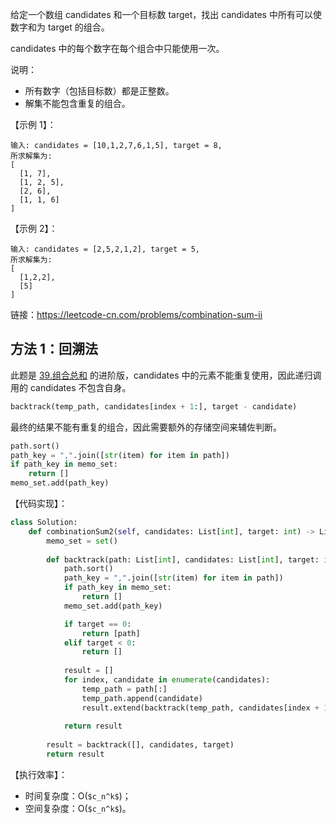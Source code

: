 给定一个数组 candidates 和一个目标数 target，找出 candidates 中所有可以使数字和为 target 的组合。

candidates 中的每个数字在每个组合中只能使用一次。

说明：
- 所有数字（包括目标数）都是正整数。
- 解集不能包含重复的组合。

【示例 1】：
```
输入: candidates = [10,1,2,7,6,1,5], target = 8,
所求解集为:
[
  [1, 7],
  [1, 2, 5],
  [2, 6],
  [1, 1, 6]
]
```

【示例 2】：
```
输入: candidates = [2,5,2,1,2], target = 5,
所求解集为:
[
  [1,2,2],
  [5]
]
```

链接：https://leetcode-cn.com/problems/combination-sum-ii

## 方法 1：回溯法
此题是 [39.组合总和](https://leetcode-cn.com/problems/combination-sum) 的进阶版，candidates 中的元素不能重复使用，因此递归调用的 candidates 不包含自身。
```python
backtrack(temp_path, candidates[index + 1:], target - candidate)
```

最终的结果不能有重复的组合，因此需要额外的存储空间来辅佐判断。
```python
path.sort()
path_key = ",".join([str(item) for item in path])
if path_key in memo_set:
    return []
memo_set.add(path_key)
```

【代码实现】：
```python
class Solution:
    def combinationSum2(self, candidates: List[int], target: int) -> List[List[int]]:
        memo_set = set()
        
        def backtrack(path: List[int], candidates: List[int], target: int):
            path.sort()
            path_key = ",".join([str(item) for item in path])
            if path_key in memo_set:
                return []
            memo_set.add(path_key)

            if target == 0:
                return [path]
            elif target < 0:
                return []
            
            result = []
            for index, candidate in enumerate(candidates):
                temp_path = path[:]
                temp_path.append(candidate)
                result.extend(backtrack(temp_path, candidates[index + 1:], target - candidate))
            
            return result
        
        result = backtrack([], candidates, target)
        return result
```

【执行效率】：
- 时间复杂度：O(`$c_n^k$`)；
- 空间复杂度：O(`$c_n^k$`)。
